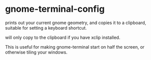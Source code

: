 gnome-terminal-config
=====================

prints out your current gnome geometry, and copies it to a clipboard, suitable for setting a keyboard shortcut. 

will only copy to the clipboard if you have xclip installed.

This is useful for making gnome-terminal start on half the screen, or otherwise tiling your windows.
